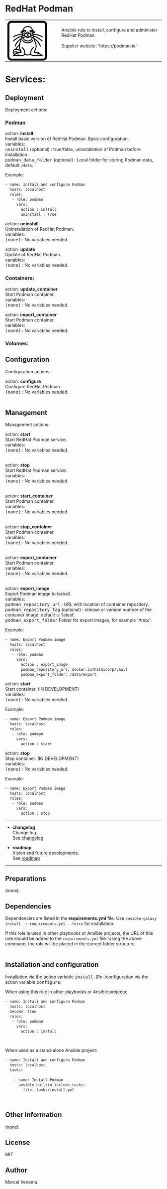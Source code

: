 # RedHat Podman

<table border="0">
  <tr>
    <td width="160px" valign="top"><img src="media/icon_podman.png" align="left" height="128" width="128" /></td>
    <td>Ansible role to install, configure and administer RedHat Podman.<br/>
        <br/>
        Supplier website: `https://podman.io`<br/>
        <br/>
    </td>
  </tr>
</table>

# Services:

## Deployment
Deployment actions:<br/>

### Podman

action: **install**<br/>
Install basic version of RedHat Podman. Basic configuration.<br/>
variables:<br/>
<kbd>uninstall</kbd> (optional) : true/false, uninstallation of Podman before installation.<br/>
<kbd>podman_data_folder</kbd> (optional) : Local folder for storing Podman data, default `/data`.<br/>

Example:
```
- name: Install and configure Podman
  hosts: localhost
  roles:
   - role: podman
     vars:
       action : install
       uninstall : true
```

action: **uninstall**<br/>
Uninstallation of RedHat Podman.<br/>
variables:<br/>
<kbd>(none)</kbd> : No variables needed.<br/>

action: **update**<br/>
Update of RedHat Podman.<br/>
variables:<br/>
<kbd>(none)</kbd> : No variables needed.<br/>


### Containers:

action: **update_container**<br/>
Start Podman container.<br/>
variables:<br/>
<kbd>(none)</kbd> : No variables needed.<br/>


action: **import_container**<br/>
Start Podman container.<br/>
variables:<br/>
<kbd>(none)</kbd> : No variables needed.<br/>


### Volumes:



## Configuration
Configuration actions:<br/>

action: **configure**<br/>
Configure RedHat Podman.<br/>
<kbd>(none)</kbd> : No variables needed.<br/>
<br/>

## Management
Management actions:<br/>

action: **start**<br/>
Start RedHat Podman service.<br/>
variables:<br/>
<kbd>(none)</kbd> : No variables needed.<br/>
<br/>

action: **stop**<br/>
Start RedHat Podman service.<br/>
variables:<br/>
<kbd>(none)</kbd> : No variables needed.<br/>
<br/>


action: **start_container**<br/>
Start Podman container.<br/>
variables:<br/>
<kbd>(none)</kbd> : No variables needed.<br/>
<br/>

action: **stop_container**<br/>
Start Podman container.<br/>
variables:<br/>
<kbd>(none)</kbd> : No variables needed.<br/>
<br/>

action: **export_container**<br/>
Start Podman container.<br/>
variables:<br/>
<kbd>(none)</kbd> : No variables needed.<br/>
<br/>




action: **export_image**<br/>
Export Podman image to tarball.<br/>
variables:<br/>
<kbd>podman_repository_url</kbd> : URL with location of container repository.<br/>
<kbd>podman_repository_tag</kbd> (optional) : release or version number of the container image. default is 'latest'.<br/>
<kbd>podman_export_folder</kbd> Folder for export images, for example '/tmp/'.<br/>

Example:
```
- name: Export Podman image
  hosts: localhost
  roles:
   - role: podman
     vars:
       action : export_image
       podman_repository_url: docker.io/hashicorp/vault
       podman_export_folder: /data/export
```

action: **start**<br/>
Start container. (IN DEVELOPMENT)<br/>
variables:<br/>
<kbd>(none)</kbd> : No variables needed.<br/>

Example:
```
- name: Export Podman image
  hosts: localhost
  roles:
   - role: podman
     vars:
       action : start
```

action: **stop**<br/>
Stop container. (IN DEVELOPMENT)<br/>
variables:<br/>
<kbd>(none)</kbd> : No variables needed.<br/>

Example:
```
- name: Export Podman image
  hosts: localhost
  roles:
   - role: podman
     vars:
       action : stop
```


***

- **changelog**<br/>
  Change log.<br/>
  See [changelog](CHANGELOG.md)<br/>



- **roadmap**<br/>
  Vision and future developments.<br/>
  See [roadmap](ROADMAP.md)<br/>

***

## Preparations
(none).<br/>


## Dependencies
Dependencies are listed in the **requirements.yml** file. Use `ansible-galaxy install -r requirements.yml --force` for installation.<br/>

If this role is used in other playbooks or Ansible projects, the URL of this role should be added to the `requirements.yml` file. Using the above command, the role will be placed in the correct folder structure.<br/>
<br/>


## Installation and configuration
Installation via the action variable <kbd>install</kbd>. (Re-)configuration via the action variable <kbd>configure</kbd>.<br/>

When using this role in other playbooks or Ansible projects:<br/>
```
- name: Install and configure Podman
  hosts: localhost
  become: true
  roles:
   - role: podman
     vars:
       action : install
```
<br/>

When used as a stand-alone Ansible project:<br/>
```
- name: Install and configure Podman
  hosts: localhost
  tasks:

    - name: Install Podman
      ansible.builtin.include_tasks:
        file: tasks/install.yml
```
<br/>


## Other information
(none).<br/>

## License
MIT


## Author
Marcel Venema

